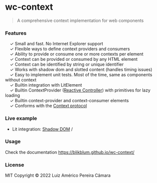 # wc-context

> A comprehensive context implementation for web components

### Features

&nbsp; &nbsp; ✓ Small and fast. No Internet Explorer support<br>
&nbsp; &nbsp; ✓ Flexible ways to define context providers and consumers<br>
&nbsp; &nbsp; ✓ Ability to provide or consume one or more contexts per element<br>
&nbsp; &nbsp; ✓ Context can be provided or consumed by any HTML element<br>
&nbsp; &nbsp; ✓ Context can be identified by string or unique identifier<br>
&nbsp; &nbsp; ✓ Works with shadow dom and slotted content (handles timing issues)<br>
&nbsp; &nbsp; ✓ Easy to implement unit tests. Most of the time, same as components without context<br>
&nbsp; &nbsp; ✓ Builtin integration with LitElement<br>
&nbsp; &nbsp; ✓ Builtin ContextProvider ([Reactive Controller](https://lit.dev/docs/composition/controllers/)) with primitives for lazy loading<br>
&nbsp; &nbsp; ✓ Builtin context-provider and context-consumer elements<br>
&nbsp; &nbsp; ✓ Conforms with the [Context protocol](https://github.com/webcomponents-cg/community-protocols/blob/main/proposals/context.md)<br>

### Live example

- Lit integration: [Shadow DOM](https://codesandbox.io/p/sandbox/wc-context-example-shadow-dom-vite-nkymx3) /  

### Usage

Check the documentation https://blikblum.github.io/wc-context/

### License

MIT
Copyright © 2022 Luiz Américo Pereira Câmara
